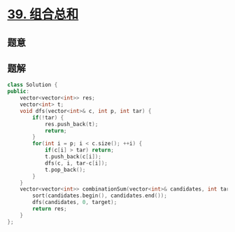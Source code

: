#  [39. 组合总和](https://leetcode-cn.com/problems/combination-sum/)

## 题意



## 题解



```c++
class Solution {
public:
    vector<vector<int>> res;
    vector<int> t;
    void dfs(vector<int>& c, int p, int tar) {
        if(!tar) {
            res.push_back(t);
            return;
        }
        for(int i = p; i < c.size(); ++i) {
            if(c[i] > tar) return;
            t.push_back(c[i]);
            dfs(c, i, tar-c[i]);
            t.pop_back();
        }
    }
    vector<vector<int>> combinationSum(vector<int>& candidates, int target) {
        sort(candidates.begin(), candidates.end());
        dfs(candidates, 0, target);
        return res;
    }
};
```



```python3

```

